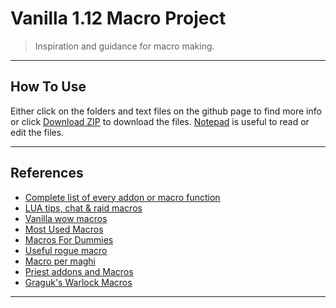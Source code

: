 # Vanilla 1.12 Macro Project

> Inspiration and guidance for macro making.

---

## How To Use

Either click on the folders and text files on the github page to find more info or 
click [Download ZIP](https://github.com/Meridaw/Vanilla-Macros/archive/refs/heads/master.zip) to download the files.
[Notepad](https://notepad-plus-plus.org/) is useful to read or edit the files. 

---

## References

- [Complete list of every addon or macro function](http://wowwiki.wikia.com/index.php?title=World_of_Warcraft_API&oldid=281620)
- [LUA tips, chat & raid macros](https://nirklars.wordpress.com/wow/vanilla-wow-lua-tips/)
- [Vanilla wow macros](https://nirklars.wordpress.com/wow/vanilla-wow-macros/)
- [Most Used Macros](https://web.archive.org/web/20060813140631/http://www.wowwiki.com/Most_Used_Macros)
- [Macros For Dummies](https://www.ownedcore.com/forums/world-of-warcraft/world-of-warcraft-guides/1038-macros-dummies.html)
- [Useful rogue macro](http://roguecrap.blogspot.com/2006/01/useful-rogue-macro-updated-030206.html)
- [Macro per maghi](https://www.freeforumzone.com/discussione.aspx?idd=5581207)
- [Priest addons and Macros](http://orderofsargeras.com/phpBB2_resto/viewtopic.php?t=14&sid=d4903119e59b7a30276b0df4e64b3aed)
- [Graguk's Warlock Macros](http://blue.cardplace.com/cache/wow-warlock/905421.htm)

---

